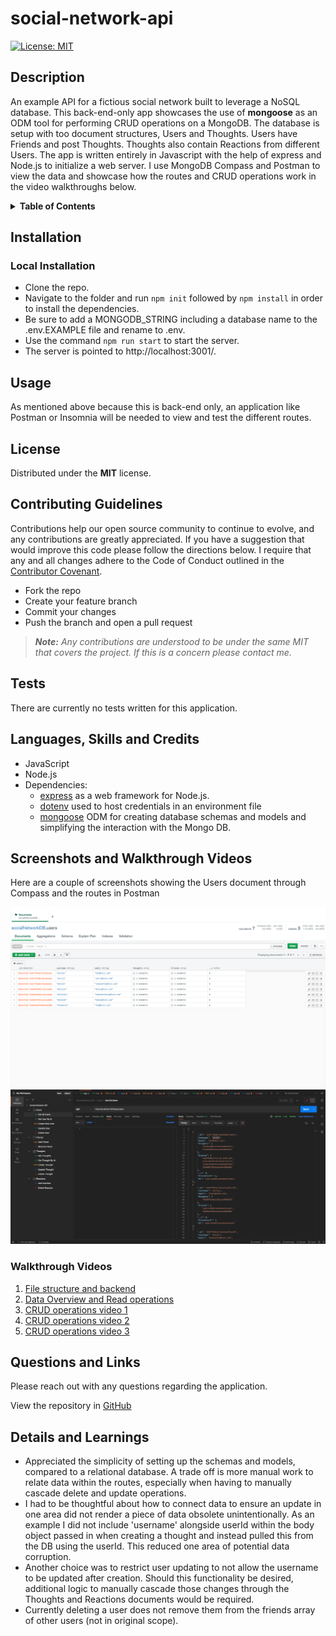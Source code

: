 # social-network-api
[![License: MIT](https://img.shields.io/badge/License-MIT-yellow.svg)](https://opensource.org/licenses/MIT)

## Description
An example API for a fictious social network built to leverage a NoSQL database. This back-end-only app showcases the use of **mongoose** as an ODM tool for performing CRUD operations on a MongoDB. The database is setup with too document structures, Users and Thoughts. Users have Friends and post Thoughts. Thoughts also contain Reactions from different Users. The app is written entirely in Javascript with the help of express and Node.js to initialize a web server. I use MongoDB Compass and Postman to view the data and showcase how the routes and CRUD operations work in the video walkthroughs below.

<details>
<summary><strong>Table of Contents</strong></summary>

- [Installation](#installation)
- [Usage](#usage)
- [License](#license)
- [Contributing Guidelines](#contributing-guidelines)
- [Tests](#tests)
- [Languages, Skills and Credits](#languages-skills-and-credits)
- [Screenshots and Walkthrough Videos](#screenshots-and-walkthrough-videos)
- [Questions and Links](#questions-and-links)
- [Details and Learnings](#details-and-learnings)
</details>

## Installation
### Local Installation
- Clone the repo.
- Navigate to the folder and run `npm init` followed by `npm install` in order to install the dependencies.
- Be sure to add a MONGODB_STRING including a database name to the .env.EXAMPLE file and rename to .env.
- Use the command `npm run start` to start the server.
- The server is pointed to http://localhost:3001/.

## Usage
As mentioned above because this is back-end only, an application like Postman or Insomnia will be needed to view and test the different routes.

## License
Distributed under the **MIT** license.

## Contributing Guidelines
Contributions help our open source community to continue to evolve, and any contributions are greatly appreciated. If you have a suggestion that would improve this code please follow the directions below. I require that any and all changes adhere to the Code of Conduct outlined in the [Contributor Covenant](https://www.contributor-covenant.org/).

 - Fork the repo
 - Create your feature branch
 - Commit your changes
 - Push the branch and open a pull request

> _**Note:** Any contributions are understood to be under the same MIT that covers the project. If this is a concern please contact me._

## Tests
There are currently no tests written for this application.

## Languages, Skills and Credits
- JavaScript
- Node.js
- Dependencies:
  - [express](https://www.npmjs.com/package/express) as a web framework for Node.js.
  - [dotenv](https://www.npmjs.com/package/dotenv) used to host credentials in an environment file 
  - [mongoose](https://mongoosejs.com/) ODM for creating database schemas and models and simplifying the interaction with the Mongo DB.


## Screenshots and Walkthrough Videos
Here are a couple of screenshots showing the Users document through Compass and the routes in Postman

![Screenshot of users document viewed in Compass](./images/screenshot-compass.png)
![Screenshot of routes in Postman](./images/screenshot-postman.png)

### Walkthrough Videos
1. [File structure and backend](https://drive.google.com/file/d/1ge40QouvIPfoG8qCy4nBtBNW5lFKz-G7/view?usp=sharing)
2. [Data Overview and Read operations](https://drive.google.com/file/d/1v9VYGCFW9WnhtoRZvX6fdZaxI60E82EF/view?usp=sharing)
3. [CRUD operations video 1](https://drive.google.com/file/d/1J7h_LIT8hDprvabfxGW2MkdwTeL1AuUq/view?usp=sharing)
4. [CRUD operations video 2](https://drive.google.com/file/d/1AbNgwnfhflzC8f2VT7erTx_xv1zDRsRK/view?usp=sharing)
5. [CRUD operations video 3](https://drive.google.com/file/d/1IP4k1vHsDE63MWLcTqA2lkKFyP36RS2t/view?usp=sharing)

## Questions and Links
Please reach out with any questions regarding the application.

View the repository in [GitHub](https://github.com/benfok/social-network-api)

## Details and Learnings
- Appreciated the simplicity of setting up the schemas and models, compared to a relational database. A trade off is more manual work to relate data within the routes, especially when having to manually cascade delete and update operations.
- I had to be thoughtful about how to connect data to ensure an update in one area did not render a piece of data obsolete unintentionally. As an example I did not include 'username' alongside userId within the body object passed in when creating a thought and instead pulled this from the DB using the userId. This reduced one area of potential data corruption. 
- Another choice was to restrict user updating to not allow the username to be updated after creation. Should this functionality be desired, additional logic to manually cascade those changes through the Thoughts and Reactions documents would be required.
- Currently deleting a user does not remove them from the friends array of other users (not in original scope).
 


